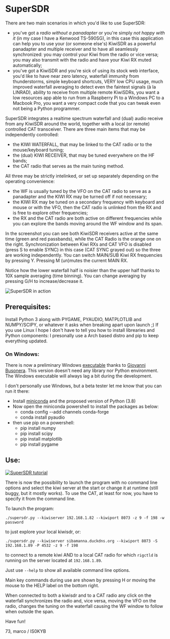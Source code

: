 # SuperSDR

There are two main scenarios in which you'd like to use SuperSDR:
 - you've got a *radio without a panadapter* or you're simply *not happy with it* (in my case I have a Kenwood TS-590SG), in this case this application can help you to use your (or someone else's) KiwiSDR as a powerful panadapter and multiple receiver and to have all seamlessly synchronized: you may control your Kiwi from the radio or vice versa; you may also transmit with the radio and have your Kiwi RX muted automatically;
 - you've got a KiwiSDR and you're sick of using its stock web interface, you'd like to have near zero latency, waterfall immunity from thunderstorms, simple keyboard shortcuts, VERY low CPU usage, much improved waterfall averaging to detect even the faintest signals (à la LINRAD), ability to receive from multiple remote KiwiSDRs, you want a low resources app able to run from a Raspberry Pi to a Windows PC to a Macbook Pro, you want a very compact code that you can tweak even not being a Python programmer. 

SuperSDR integrates a realtime spectrum waterfall and (dual) audio receive from any KiwiSDR around the world, together with a local (or remote) controlled CAT transceiver.
There are three main items that may be independently controlled:
 - the KIWI WATERFALL, that may be linked to the CAT radio or to the mouse/keyboard tuning;
 - the (dual) KIWI RECEIVER, that may be tuned everywhere on the HF bands;
 - the CAT radio that serves as the main tuning method.
 
 All three may be strictly intelinked, or set up separately depending on the operating convenience:
 - the WF is usually tuned by the VFO on the CAT radio to serve as a panadapter and the KIWI RX may be turned off if not necessary;
 - the KIWI RX may be tuned on a secondary frequency with keyboard and mouse or with the VFO, then the CAT radio is unlinked from the RX and is free to explore other frequencies;
 - the RX and the CAT radio are both active on different frequencies while you can explore the bands moving around the WF window and its span.

In the screenshot you can see both KiwiSDR receivers active at the same time (green and red passbands), while the CAT Radio is the orange one on the right. Synchronization between Kiwi RXs and CAT VFO is disabled (press S to enable SYNC) in this case (CAT SYNC grayed out) so the three are working independently. You can switch MAIN/SUB Kiwi RX frequencies by pressing Y. Pressing M (un)mutes the current MAIN RX.

Notice how the lower waterfall half is noisier than the upper half thanks to 10X sample averaging (time binning). You can change averaging by pressing G/H to increase/decrease it.
 
![SuperSDR in action](https://github.com/mcogoni/supersdr/blob/main/SuperSDR_screenshot.png)

## Prerequisites:
Install Python 3 along with PYGAME, PYAUDIO, MATPLOTLIB and NUMPY/SCIPY, or whatever it asks when breaking apart upon launch ;) If you use Linux I hope I don't have to tell you how to install librearies and Python components: I presonally use a Arch based distro and pip to keep everything updated.
### On Windows:
There is now a preliminary Windows [executable](https://github.com/mcogoni/supersdr/releases/download/1.0/WinSuperSDR.zip) thanks to [Giovanni Busonera](https://github.com/Strato75).
This version doesn't need any library nor Python environment. The Windows executable will always lag a bit during the development.

I don't personally use Windows, but a beta tester let me know that you can run it there:
- Install [miniconda](https://docs.conda.io/en/latest/miniconda.html) and the proposed version of Python (3.8)
- Now open the miniconda powershell to install the packages as below:
  * conda config --add channels conda-forge 
  * conda install pyaudio
- then use pip on a powershell:
  * pip install numpy
  * pip install scipy
  * pip install matplotlib
  * pip install pygame


## Use:
[![SuperSDR tutorial](https://studio.youtube.com/video/q27zInnop8g/0.jpg)](https://studio.youtube.com/video/q27zInnop8g "SuperSDR tutorial")

There is now the possibility to launch the program with no command line options and select the kiwi server at the start or change it at runtime (still buggy, but it mostly works). To use the CAT, at least for now, you have to specify it from the command line.

To launch the program:
```
./supersdr.py --kiwiserver 192.168.1.82 --kiwiport 8073 -z 9 -f 198 -w password
```
to just explore your local kiwisdr, or:

```
./supersdr.py --kiwiserver sibamanna.duckdns.org --kiwiport 8073 -S 192.168.1.89 -P 4532 -z 9 -f 198
```
to connect to a remote kiwi AND to a local CAT radio for which ```rigctld``` is running on the server located at ```192.168.1.89```.

Just use ```--help``` to show all available command line options.

Main key commands during use are shown by pressing H or moving the mouse to the HELP label on the bottom right.

When connected to both a kiwisdr and to a CAT radio any click on the waterfall synchronizes the radio and, vice versa, moving the VFO on the radio, changes the tuning on the waterfall causing the WF window to follow when outside the span.


Have fun!

73,
marco / IS0KYB
